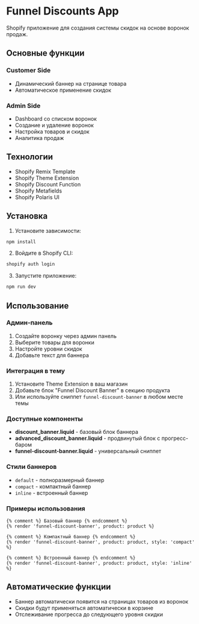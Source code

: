 # Funnel Discounts App

Shopify приложение для создания системы скидок на основе воронок продаж.

## Основные функции

### Customer Side

- Динамический баннер на странице товара
- Автоматическое применение скидок

### Admin Side

- Dashboard со списком воронок
- Создание и удаление воронок
- Настройка товаров и скидок
- Аналитика продаж

## Технологии

- Shopify Remix Template
- Shopify Theme Extension
- Shopify Discount Function
- Shopify Metafields
- Shopify Polaris UI

## Установка

1. Установите зависимости:

```bash
npm install
```

2. Войдите в Shopify CLI:

```bash
shopify auth login
```

3. Запустите приложение:

```bash
npm run dev
```

## Использование

### Админ-панель

1. Создайте воронку через админ панель
2. Выберите товары для воронки
3. Настройте уровни скидок
4. Добавьте текст для баннера

### Интеграция в тему

1. Установите Theme Extension в ваш магазин
2. Добавьте блок "Funnel Discount Banner" в секцию продукта
3. Или используйте сниппет `funnel-discount-banner` в любом месте темы

### Доступные компоненты

- **discount_banner.liquid** - базовый блок баннера
- **advanced_discount_banner.liquid** - продвинутый блок с прогресс-баром
- **funnel-discount-banner.liquid** - универсальный сниппет

### Стили баннеров

- `default` - полноразмерный баннер
- `compact` - компактный баннер
- `inline` - встроенный баннер

### Примеры использования

```liquid
{% comment %} Базовый баннер {% endcomment %}
{% render 'funnel-discount-banner', product: product %}

{% comment %} Компактный баннер {% endcomment %}
{% render 'funnel-discount-banner', product: product, style: 'compact' %}

{% comment %} Встроенный баннер {% endcomment %}
{% render 'funnel-discount-banner', product: product, style: 'inline' %}
```

## Автоматические функции

- Баннер автоматически появится на страницах товаров из воронок
- Скидки будут применяться автоматически в корзине
- Отслеживание прогресса до следующего уровня скидки
